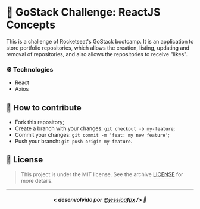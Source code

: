 # 🚀 GoStack Challenge: ReactJS Concepts
This is a challenge of Rocketseat's GoStack bootcamp. It is an application to store portfolio repositories, which allows the creation, listing, updating and removal of repositories, and also allows the repositories to receive "likes".

### ⚙️ Technologies
- React
- Axios

## 🤔 How to contribute

- Fork this repository;
- Create a branch with your changes: `git checkout -b my-feature`;
- Commit your changes: `git commit -m 'feat: my new feature'`;
- Push your branch: `git push origin my-feature`.

## 📜 License

> This project is under the MIT license. See the archive [LICENSE](https://github.com/jessicafpx/gostack-desafio-conceitos-reactjs/blob/master/LICENSE.md) for more details.
---

##### <p align="center"> <strong> < desenvolvido por <a href="github.com/jessicafpx"> @jessicafpx</a> /></strong> 👋